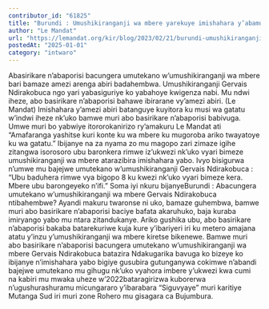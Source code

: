 ```yaml
---
contributor_id: "61825"
title: "Burundi : Umushikiranganji wa mbere yarekuye imishahara y’abamucungerera umutekano inyuma y’amezi arenga abiri y’imyidogo"
author: "Le Mandat"
url: "https://lemandat.org/kir/blog/2023/02/21/burundi-umushikiranganji-wa-mbere-yarekuye-imishahara-yabamucungerera-umutekano-inyuma-yamezi-arenga-abiri/"
postedAt: "2025-01-01"
category: "intwaro"
---
```


Abasirikare n’abaporisi bacungera umutekano w’umushikiranganji wa mbere bari bamaze amezi arenga abiri badahembwa. Umushikiranganji Gervais Ndirakobuca ngo yari yabasiguriye ko yabahoye kwigenza nabi. Mu ndwi iheze, abo basirikare n’abaporisi bahawe ibirarane vy’amezi abiri. (Le Mandat)
Imishahara y’amezi abiri batanguye kuyitora ku musi wa gatatu w’indwi iheze nk’uko bamwe muri abo basirikare n’abaporisi babivuga. Umwe muri bo yabwiye itororokanirizo ry’amakuru Le Mandat ati “Amafaranga yashitse kuri konte ku wa mbere ku mugoroba ariko twayatoye ku wa gatatu.” Ibijanye na za nyama zo mu magopo zari zimaze igihe zitangwa isorosoro ubu baronkera rimwe iz’ukwezi nk’uko vyari bimeze umushikiranganji wa mbere atarazibira imishahara yabo. Ivyo bisigurwa n’umwe mu bajejwe umutekano w’umushikiranganji Gervais Ndirakobuca : “Ubu baduhera rimwe vya bigopo 8 ku kwezi nk’uko vyari bimeze kera. Mbere ubu barongeyeko n’ifi.”
Soma iyi nkuru bijanyeBurundi : Abacungera umutekano w’umushikiranganji wa mbere Gervais Ndirakobuca ntibahembwe?
Ayandi makuru twaronse ni uko, bamaze guhembwa, bamwe muri abo basirikare n’abaporisi baciye bafata akaruhuko, baja kuraba imiryango yabo mu ntara zitandukanye. Ariko gushika ubu, abo basirikare n’abaporisi bakaba batarekuriwe kuja kure y’ibariyeri iri ku metero amajana atatu y’inzu y’umushikiranganji wa mbere kiretse bikenewe.
Bamwe muri abo basirikare n’abaporisi bacungera umutekano w’umushikiranganji wa mbere Gervais Ndirakobuca batazira Ndakugarika bavuga ko bizeye ko ibijanye n’imishahara yabo bigiye gusubira gutunganywa cokimwe n’abandi bajejwe umutekano mu gihugu nk’uko vyahora imbere y’ukwezi kwa cumi na kabiri mu mwaka uheze w’2022bataragirizwa kuborerwa n’ugushurashuramu micungararo y’ibarabara “Siguvyaye” muri karitiye Mutanga Sud iri muri zone Rohero mu gisagara ca Bujumbura.
